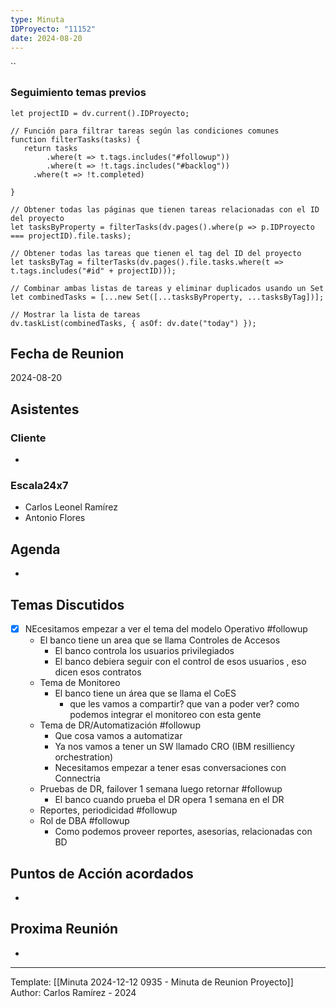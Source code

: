 ```yaml
---
type: Minuta
IDProyecto: "11152"
date: 2024-08-20
---
```


``

### Seguimiento temas previos

```dataviewjs
let projectID = dv.current().IDProyecto;

// Función para filtrar tareas según las condiciones comunes
function filterTasks(tasks) {
   return tasks
        .where(t => t.tags.includes("#followup"))
        .where(t => !t.tags.includes("#backlog"))
     .where(t => !t.completed)
        
}

// Obtener todas las páginas que tienen tareas relacionadas con el ID del proyecto
let tasksByProperty = filterTasks(dv.pages().where(p => p.IDProyecto === projectID).file.tasks);

// Obtener todas las tareas que tienen el tag del ID del proyecto
let tasksByTag = filterTasks(dv.pages().file.tasks.where(t => t.tags.includes("#id" + projectID)));

// Combinar ambas listas de tareas y eliminar duplicados usando un Set
let combinedTasks = [...new Set([...tasksByProperty, ...tasksByTag])];

// Mostrar la lista de tareas
dv.taskList(combinedTasks, { asOf: dv.date("today") });
 ```
## Fecha de Reunion
2024-08-20

## Asistentes

### Cliente
* 
### Escala24x7
- Carlos Leonel Ramírez
-  Antonio Flores

## Agenda
* 
## Temas Discutidos
- [x] NEcesitamos empezar a  ver el tema del modelo Operativo #followup
	- El banco tiene un area que se llama Controles de Accesos
		* El banco controla los usuarios privilegiados
		* El banco debiera seguir con el control de esos usuarios , eso dicen esos contratos
	* Tema de Monitoreo 
		* El banco tiene un área que se llama el CoES
			* que les vamos a compartir? que van a poder ver? como podemos integrar el monitoreo con esta gente
	* Tema de DR/Automatización #followup
		* Que cosa vamos a automatizar
		* Ya nos vamos a tener un SW llamado CRO (IBM resilliency orchestration)
		* Necesitamos empezar a tener esas conversaciones con Connectria 
	* Pruebas de DR, failover 1 semana luego retornar #followup
		* El banco cuando prueba el DR opera 1 semana en el DR 
	* Reportes, periodicidad #followup 
	* Rol de DBA #followup
		* Como podemos proveer reportes, asesorias, relacionadas con BD



## Puntos de Acción acordados
*  

## Proxima Reunión
*   

---
Template: [[Minuta 2024-12-12 0935 - Minuta de Reunion Proyecto]]
Author: Carlos Ramírez - 2024
